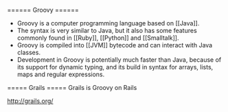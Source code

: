 ====== Groovy ======

  * Groovy is a computer programming language based on [[Java]].
  * The syntax is very similar to Java, but it also has some features commonly found in [[Ruby]], [[Python]] and [[Smalltalk]].
  * Groovy is compiled into [[JVM]] bytecode and can interact with Java classes.
  * Development in Groovy is potentially much faster than Java, because of its support for dynamic typing, and its build in syntax for arrays, lists, maps and regular expressions.




===== Grails =====
Grails is Groovy on Rails

http://grails.org/

